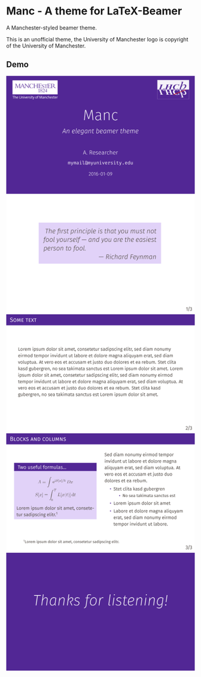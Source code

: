
# Manc - A theme for LaTeX-Beamer

A Manchester-styled beamer theme.

This is an unofficial theme, the University of Manchester logo is copyright of the University of Manchester.

## Demo

![demo_00](./demo_00.png)
![demo_01](./demo_01.png)
![demo_02](./demo_02.png)
![demo_03](./demo_03.png)
![demo_04](./demo_04.png)

